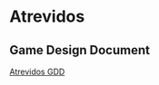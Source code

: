 # Atrevidos

## Game Design Document 
[Atrevidos GDD](https://docs.google.com/document/d/e/2PACX-1vQqiREH9CMhIKJcU6ASddqbKIZ9e2txKHDrbfXEzIsfiVY2uzcXEFDeviOtZvQpRviTv19x2VJYOdDs/pub)
